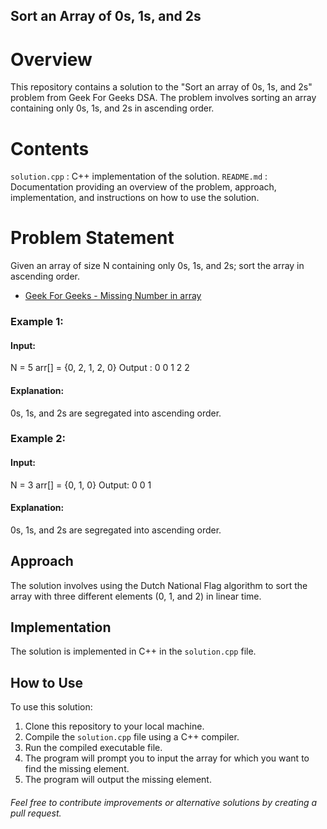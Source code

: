 ## Sort an Array of 0s, 1s, and 2s

# Overview
This repository contains a solution to the "Sort an array of 0s, 1s, and 2s" problem from Geek For Geeks DSA. The problem involves sorting an array containing only 0s, 1s, and 2s in ascending order.

# Contents
`solution.cpp` : C++ implementation of the solution.
`README.md` : Documentation providing an overview of the problem, approach, implementation, and instructions on how to use the solution.

# Problem Statement
Given an array of size N containing only 0s, 1s, and 2s; sort the array in ascending order.
- [Geek For Geeks - Missing Number in array](#https://www.geeksforgeeks.org/problems/sort-an-array-of-0s-1s-and-2s4231/1?page=1&status=solved&sortBy=submissions)

### Example 1:
#### Input:
N = 5
arr[] = {0, 2, 1, 2, 0}
Output : 0 0 1 2 2

#### Explanation:
0s, 1s, and 2s are segregated into ascending order.

### Example 2:
#### Input:
N = 3
arr[] = {0, 1, 0}
Output: 0 0 1

#### Explanation:
0s, 1s, and 2s are segregated into ascending order.

## Approach
The solution involves using the Dutch National Flag algorithm to sort the array with three different elements (0, 1, and 2) in linear time.

## Implementation
The solution is implemented in C++ in the `solution.cpp` file.

## How to Use
To use this solution:

1. Clone this repository to your local machine.
2. Compile the `solution.cpp` file using a C++ compiler.
3. Run the compiled executable file.
4. The program will prompt you to input the array for which you want to find the missing element.
5. The program will output the missing element.

###### Feel free to contribute improvements or alternative solutions by creating a pull request.



